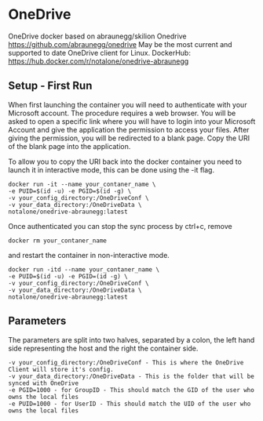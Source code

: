 # OneDrive
OneDrive docker based on abraunegg/skilion Onedrive https://github.com/abraunegg/onedrive
May be the most current and supported to date OneDrive client for Linux.
DockerHub: https://hub.docker.com/r/notalone/onedrive-abraunegg

## Setup - First Run

When first launching the container you will need to authenticate with your Microsoft account. The procedure requires a web browser. You will be asked to open a specific link where you will have to login into your Microsoft Account and give the application the permission to access your files. After giving the permission, you will be redirected to a blank page. Copy the URI of the blank page into the application.

To allow you to copy the URI back into the docker container you need to launch it in interactive mode, this can be done using the -it flag.

    docker run -it --name your_contaner_name \
    -e PUID=$(id -u) -e PGID=$(id -g) \
    -v your_config_directory:/OneDriveConf \
    -v your_data_directory:/OneDriveData \
    notalone/onedrive-abraunegg:latest

Once authenticated you can stop the sync process by ctrl+c, remove 

    docker rm your_contaner_name

and restart the container in non-interactive mode.

    docker run -itd --name your_contaner_name \
    -e PUID=$(id -u) -e PGID=(id -g) \
    -v your_config_directory:/OneDriveConf \
    -v your_data_directory:/OneDriveData \
    notalone/onedrive-abraunegg:latest

## Parameters

The parameters are split into two halves, separated by a colon, the left hand side representing the host and the right the container side.

    -v your_config_directory:/OneDriveConf - This is where the OneDrive Client will store it's config. 
    -v your_data_directory:/OneDriveData - This is the folder that will be synced with OneDrive
    -e PGID=1000 - for GroupID - This should match the GID of the user who owns the local files
    -e PUID=1000 - for UserID - This should match the UID of the user who owns the local files
